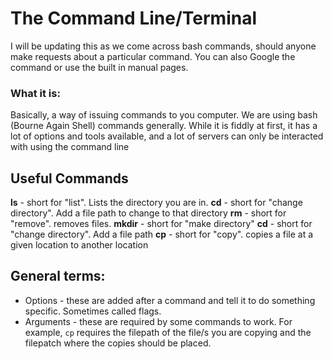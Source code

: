 # The Command Line/Terminal
I will be updating this as we come across bash commands, should anyone make requests about a particular command. You can also Google the command or use the built in manual pages.
### What it is:
Basically, a way of issuing commands to you computer. We are using bash (Bourne Again Shell) commands generally. While it is fiddly at first, it has a lot of options and tools available, and a lot of servers can only be interacted with using the command line

## Useful Commands

**ls** - short for "list". Lists the directory you are in.
**cd** - short for "change directory". Add a file path to change to that directory
**rm** - short for "remove". removes files.
**mkdir** - short for "make directory"
**cd** - short for "change directory". Add a file path
**cp** - short for "copy". copies a file at a given location to another location

## General terms:
- Options - these are added after a command and tell it to do something specific. Sometimes called flags.
- Arguments - these are required by some commands to work. For example, ``cp`` requires the filepath of the file/s you are copying and the filepatch where the copies should be placed.
